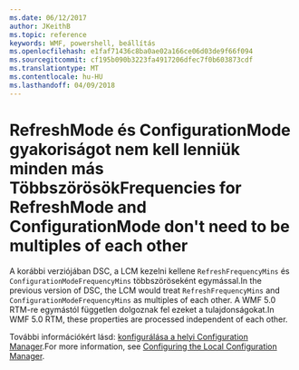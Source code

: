 ```yaml
---
ms.date: 06/12/2017
author: JKeithB
ms.topic: reference
keywords: WMF, powershell, beállítás
ms.openlocfilehash: e1faf71436c8ba0ae02a166ce06d03de9f66f094
ms.sourcegitcommit: cf195b090b3223fa4917206dfec7f0b603873cdf
ms.translationtype: MT
ms.contentlocale: hu-HU
ms.lasthandoff: 04/09/2018
---
```

# <a name="frequencies-for-refreshmode-and-configurationmode-dont-need-to-be-multiples-of-each-other"></a><span data-ttu-id="c136f-102">RefreshMode és ConfigurationMode gyakoriságot nem kell lenniük minden más Többszörösök</span><span class="sxs-lookup"><span data-stu-id="c136f-102">Frequencies for RefreshMode and ConfigurationMode don't need to be multiples of each other</span></span>

<span data-ttu-id="c136f-103">A korábbi verziójában DSC, a LCM kezelni kellene `RefreshFrequencyMins` és `ConfigurationModeFrequencyMins` többszöröseként egymással.</span><span class="sxs-lookup"><span data-stu-id="c136f-103">In the previous version of DSC, the LCM would treat `RefreshFrequencyMins` and `ConfigurationModeFrequencyMins` as multiples of each other.</span></span> <span data-ttu-id="c136f-104">A WMF 5.0 RTM-re egymástól független dolgoznak fel ezeket a tulajdonságokat.</span><span class="sxs-lookup"><span data-stu-id="c136f-104">In WMF 5.0 RTM, these properties are processed independent of each other.</span></span>

<span data-ttu-id="c136f-105">További információkért lásd: [konfigurálása a helyi Configuration Manager](https://msdn.microsoft.com/powershell/dsc/metaconfig).</span><span class="sxs-lookup"><span data-stu-id="c136f-105">For more information, see [Configuring the Local Configuration Manager](https://msdn.microsoft.com/powershell/dsc/metaconfig).</span></span>
